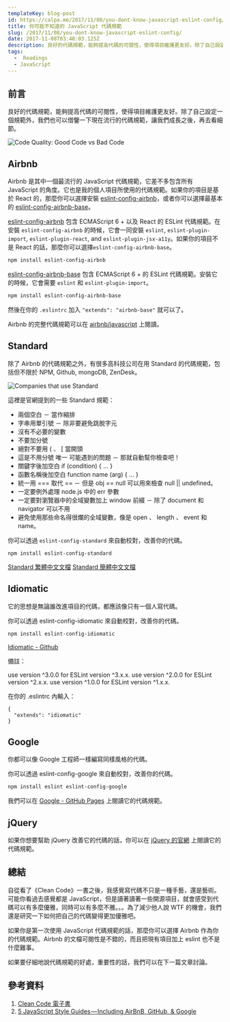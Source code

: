 ```yaml
---
templateKey: blog-post
id: https://calpa.me/2017/11/08/you-dont-know-javascript-eslint-config/
title: 你可能不知道的 JavaScript 代碼規範
slug: /2017/11/08/you-dont-know-javascript-eslint-config/
date: 2017-11-08T03:48:03.125Z
description: 良好的代碼規範，能夠提高代碼的可閱性，使得項目維護更友好。除了自己設定一個規範外，我們也可以借鑒一下現在流行的代碼規範，讓我們成長之後，再去看細節。
tags:
  -  Readings
  - JavaScript
---
```


## 前言

良好的代碼規範，能夠提高代碼的可閱性，使得項目維護更友好。除了自己設定一個規範外，我們也可以借鑒一下現在流行的代碼規範，讓我們成長之後，再去看細節。

![Code Quality: Good Code vs Bad Code](https://i.imgur.com/DPltr6s.png)

## Airbnb

Airbnb 是其中一個最流行的 JavaScript 代碼規範，它差不多包含所有 JavaScript 的角度。它也是我的個人項目所使用的代碼規範。如果你的項目是基於 React 的，那麼你可以選擇安裝 [eslint-config-airbnb][1]，或者你可以選擇最基本的 [eslint-config-airbnb-base][2]。

[eslint-config-airbnb][1] 包含 ECMAScript 6 + 以及 React 的 ESLint 代碼規範。在安裝 `eslint-config-airbnb` 的時候，它會一同安裝 `eslint`, `eslint-plugin-import`, `eslint-plugin-react`, and `eslint-plugin-jsx-a11y`。如果你的項目不是 React 的話，那麼你可以選擇`eslint-config-airbnb-base`。

```bash
npm install eslint-config-airbnb
```

[eslint-config-airbnb-base][2] 包含 ECMAScript 6 + 的 ESLint 代碼規範。安裝它的時候，它會需要 `eslint` 和 `eslint-plugin-import`。

```bash
npm install eslint-config-airbnb-base
```

然後在你的 `.eslintrc` 加入 `"extends": "airbnb-base"` 就可以了。

Airbnb 的完整代碼規範可以在 [airbnb/javascript][3] 上閱讀。

## Standard

除了 Airbnb 的代碼規範之外，有很多高科技公司在用 Standard 的代碼規範，包括但不限於 NPM, Github, mongoDB, ZenDesk。

![Companies that use Standard][4]

這裡是官網提到的一些 Standard 規範：

- 兩個空白 － 當作縮排
- 字串用單引號 － 除非要避免跳脫字元
- 沒有不必要的變數
- 不要加分號
- 絕對不要用 ( 、 [ 當開頭
- 這是不用分號 唯一 可能遇到的問題 － 那就自動幫你檢查吧！
- 關鍵字後加空白 if (condition) { ... }
- 函數名稱後加空白 function name (arg) { ... }
- 統一用 === 取代 == － 但是 obj == null 可以用來檢查 null || undefined。
- 一定要例外處理 node.js 中的 err 參數
- 一定要對瀏覽器中的全域變數加上 window 前綴 － 除了 document 和 navigator 可以不用
- 避免使用那些命名得很爛的全域變數，像是 open 、 length 、 event 和 name。

你可以透過 `eslint-config-standard` 來自動校對，改善你的代碼。

```shell
npm install eslint-config-standard
```

[Standard 繁體中文文檔][5]
[Standard 簡體中文文檔][6]

## Idiomatic

它的思想是無論誰改進項目的代碼，都應該像只有一個人寫代碼。

你可以透過 eslint-config-idiomatic 來自動校對，改善你的代碼。

```bash
npm install eslint-config-idiomatic
```

[Idiomatic - Github][7]

備註：

use version ^3.0.0 for ESLint version ^3.x.x.
use version ^2.0.0 for ESLint version ^2.x.x.
use version ^1.0.0 for ESLint version ^1.x.x.

在你的 .eslintrc 內輸入：

```
{
  "extends": "idiomatic"
}
```

## Google

你都可以像 Google 工程師一樣編寫同樣風格的代碼。

你可以透過 eslint-config-google 來自動校對，改善你的代碼。

```bash
npm install eslint eslint-config-google
```

我們可以在 [Google - GitHub Pages][8] 上閱讀它的代碼規範。

## jQuery

如果你想要幫助 jQuery 改善它的代碼的話，你可以在 [jQuery 的官網][9] 上閱讀它的代碼規範。

## 總結

自從看了《Clean Code》一書之後，我感覺寫代碼不只是一種手藝，還是藝術。可能你看過去感覺都是 JavaScript，但是讀著讀著一些開源項目，就會感受到代碼可以有多麼優雅，同時可以有多麼不雅。。。為了減少他人說 WTF 的機會，我們還是研究一下如何把自己的代碼變得更加優雅吧。

如果你是第一次使用 JavaScript 代碼規範的話，那麼你可以選擇 Airbnb 作為你的代碼規範。Airbnb 的文檔可閱性是不錯的，而且把現有項目加上 eslint 也不是什麼難事。

如果要仔細地說代碼規範的好處，重要性的話，我們可以在下一篇文章討論。

## 參考資料

1. [Clean Code 電子書](http://www.cbs.dtu.dk/courses/27610/clean_code_index.html)
1. [5 JavaScript Style Guides — Including AirBnB, GitHub, & Google](https://codeburst.io/5-javascript-style-guides-including-airbnb-github-google-88cbc6b2b7aa)

[1]: https://www.npmjs.com/package/eslint-config-airbnb
[2]: https://www.npmjs.com/package/eslint-config-airbnb-base
[3]: https://github.com/airbnb/javascript
[4]: https://i.imgur.com/fw8cwny.jpg
[5]: https://github.com/standard/standard/blob/master/docs/README-zhtw.md
[6]: https://github.com/standard/standard/blob/master/docs/README-zhcn.md
[7]: https://github.com/rwaldron/idiomatic.js/
[8]: https://google.github.io/styleguide/jsguide.html
[9]: https://contribute.jquery.org/style-guide/js/
